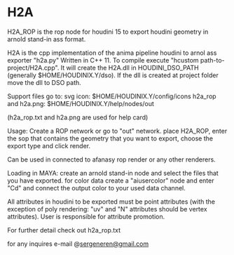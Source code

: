 H2A
=====

H2A_ROP is the rop node for houdini 15 to export houdini geometry in arnold stand-in ass format. 

H2A is the cpp implementation of the anima pipeline houdini to arnol ass exporter "h2a.py"
Written in C++ 11. To compile execute "hcustom path-to-project/H2A.cpp". It will create the H2A.dll
in HOUDINI_DSO_PATH (generally $HOME/HOUDINIX.Y/dso). If the dll is created at project folder move 
the dll to DSO path. 

Support files go to:
svg icon: $HOME/HOUDINIX.Y/config/icons
h2a_rop and h2a.png: $HOME/HOUDINIX.Y/help/nodes/out

(h2a_rop.txt and h2a.png are used for help card)

Usage: Create a ROP network or go to "out" network. place H2A_ROP, enter the sop that contains 
the geometry that you want to export, choose the export type and click render. 

Can be used in connected to afanasy rop render or any other renderers. 

Loading in MAYA: create an arnold stand-in node and select the files that you have exported. for color 
data create a "aiusercolor" node and enter "Cd" and connect the output color to your used data channel. 

All attributes in houdini to be exported must be point attributes (with the exception of poly rendering: "uv" and 
"N" attributes should be vertex attributes). User is responsible for attribute promotion. 

For further detail check out h2a_rop.txt

for any inquires e-mail @sergeneren@gmail.com

